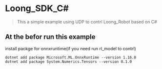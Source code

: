 # Loong_SDK_C#

> This a simple example using UDP to contrl Loong_Robot based on C#


## At the befor run this example

install packge for onnxruntime(if you need run rl_model to contrl)
```shell
dotnet add package Microsoft.ML.OnnxRuntime --version 1.16.0
dotnet add package System.Numerics.Tensors --version 0.1.0
```